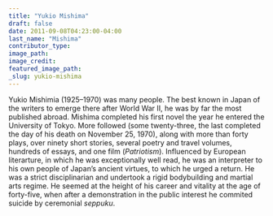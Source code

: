 ```yaml
---
title: "Yukio Mishima"
draft: false
date: 2011-09-08T04:23:00-04:00
last_name: "Mishima"
contributor_type:
image_path:
image_credit:
featured_image_path:
_slug: yukio-mishima
---
```


Yukio Mishimia (1925–1970) was many people. The best known in Japan of the writers to emerge there after World War II, he was by far the most published abroad. Mishima completed his first novel the year he entered the University of Tokyo. More followed (some twenty-three, the last completed the day of his death on November 25, 1970), along with more than forty plays, over ninety short stories, several poetry and travel volumes, hundreds of essays, and one film (_Patriotism_). Influenced by European literarture, in which he was exceptionally well read, he was an interpreter to his own people of Japan’s ancient virtues, to which he urged a return. He was a strict disciplinarian and undertook a rigid bodybuilding and martial arts regime. He seemed at the height of his career and vitality at the age of forty-five, when after a demonstration in the public interest he commited suicide by ceremonial _seppuku_. 

